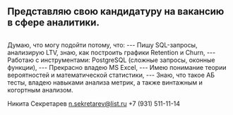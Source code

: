 ## <h2>Представляю свою кандидатуру на вакансию в сфере аналитики.<h2>

Думаю, что могу подойти потому, что:
  --- Пишу SQL-запросы, анализирую LTV, знаю, как построить графики Retention и Churn,
  --- Работаю с инструментами: PostgreSQL (сложные запросы, оконные функции),
  --- Прекрасно владею MS Excel,
  --- Имею понимание теории вероятностей и математической статистики,
  --- Знаю, что такое АБ тесты, владею навыками анализа метрик, а также винтажным и когортным анализом.

Никита Секретарев
n.sekretarev@list.ru
+7 (931) 511-11-14
